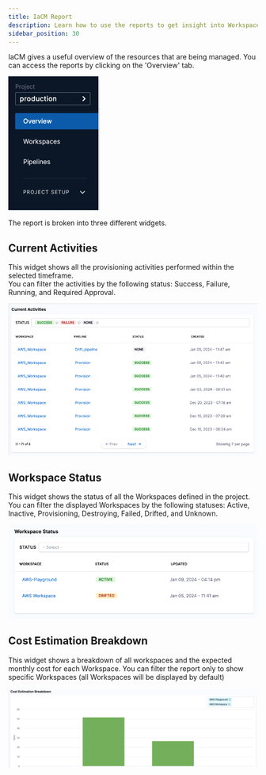 ```yaml
---
title: IaCM Report
description: Learn how to use the reports to get insight into Workspaces activities, cost, and provisioning status
sidebar_position: 30
---
```


IaCM gives a useful overview of the resources that are being managed. You can access the reports by clicking on the 'Overview' tab.

![Resources](./static/overview.png)

The report is broken into three different widgets.


## Current Activities
This widget shows all the provisioning activities performed within the selected timeframe.  
You can filter the activities by the following status: Success, Failure, Running, and Required Approval.

![Resources](./static/report-current-activities.png)

## Workspace Status

This widget shows the status of all the Workspaces defined in the project.
You can filter the displayed Workspaces by the following statuses: Active, Inactive, Provisioning, Destroying, Failed, Drifted, and Unknown.

![Resources](./static/report-workspace-status.png)

## Cost Estimation Breakdown

This widget shows a breakdown of all workspaces and the expected monthly cost for each Workspace. 
You can filter the report only to show specific Workspaces (all Workspaces will be displayed by default)

![Resources](./static/report-cost-breakdown.png)